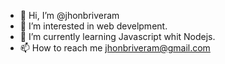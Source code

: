 - 👋 Hi, I’m @jhonbriveram
- 👀 I’m interested in web develpment. 
- 🌱 I’m currently learning Javascript whit Nodejs. 
- 📫 How to reach me jhonbriveram@gmail.com 

<!---
jhonbriveram/jhonbriveram is a ✨ special ✨ repository because its `README.md` (this file) appears on your GitHub profile.
You can click the Preview link to take a look at your changes.
--->

